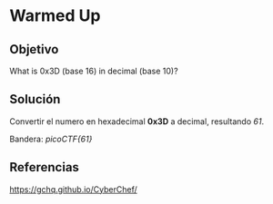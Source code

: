 # Warmed Up

## Objetivo

What is 0x3D (base 16) in decimal (base 10)?

## Solución

Convertir el numero en hexadecimal **0x3D** a decimal, resultando *61*.

Bandera: *picoCTF{61}*

## Referencias

<https://gchq.github.io/CyberChef/>
